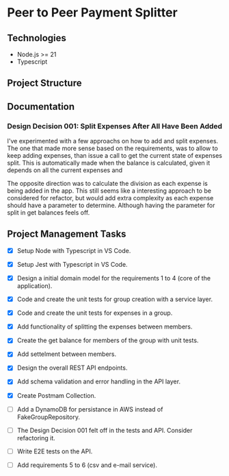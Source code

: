 # Peer to Peer Payment Splitter

## Technologies
- Node.js >= 21
- Typescript

## Project Structure

## Documentation

### Design Decision 001: Split Expenses After All Have Been Added
I've experimented with a few approachs on how to add and split expenses. The one that made more sense based on the requirements, was to allow to keep adding expenses, than issue a call to get the current state of expenses split. This is automatically made when the balance is calculated, given it depends on all the current expenses and 

The opposite direction was to calculate the division as each expense is being added in the app. This still seems like a interesting approach to be considered for refactor, but would add extra complexity as each expense should have a parameter to determine. Although having the parameter for split in get balances feels off.

## Project Management Tasks
- [x] Setup Node with Typescript in VS Code.
- [x] Setup Jest with Typescript in VS Code.
- [x] Design a initial domain model for the requirements 1 to 4 (core of the application).
- [x] Code and create the unit tests for group creation with a service layer.
- [x] Code and create the unit tests for expenses in a group.
- [x] Add functionality of splitting the expenses between members.
- [x] Create the get balance for members of the group with unit tests.
- [x] Add settelment between members.
- [x] Design the overall REST API endpoints.
- [x] Add schema validation and error handling in the API layer.
- [x] Create Postmam Collection.
- [ ] Add a DynamoDB for persistance in AWS instead of FakeGroupRepository.
- [ ] The Design Decision 001 felt off in the tests and API. Consider refactoring it.
- [ ] Write E2E tests on the API.
- [ ] Add requirements 5 to 6 (csv and e-mail service).

